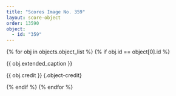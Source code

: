 ```yaml
---
title: "Scores Image No. 359"
layout: score-object
order: 13590
object:
  - id: "359"
---
```


{% for obj in objects.object_list %}
{% if obj.id == object[0].id %}

{{ obj.extended_caption }}

{{ obj.credit }} {.object-credit}

{% endif %}
{% endfor %}

